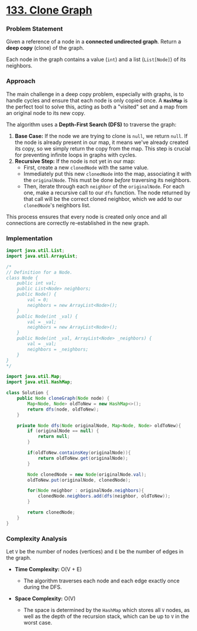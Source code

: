 # <a href="https://leetcode.com/problems/clone-graph/" target="_blank">133. Clone Graph</a>

### Problem Statement
Given a reference of a node in a **connected undirected graph**. Return a **deep copy** (clone) of the graph.

Each node in the graph contains a value (`int`) and a list (`List[Node]`) of its neighbors.

### Approach
The main challenge in a deep copy problem, especially with graphs, is to handle cycles and ensure that each node is only copied once. A **`HashMap`** is the perfect tool to solve this, acting as both a "visited" set and a map from an original node to its new copy.

The algorithm uses a **Depth-First Search (DFS)** to traverse the graph:
1.  **Base Case:** If the node we are trying to clone is `null`, we return `null`. If the node is already present in our map, it means we've already created its copy, so we simply return the copy from the map. This step is crucial for preventing infinite loops in graphs with cycles.
2.  **Recursive Step:** If the node is not yet in our map:
    -   First, create a new `clonedNode` with the same value.
    -   Immediately put this new `clonedNode` into the map, associating it with the `originalNode`. This must be done *before* traversing its neighbors.
    -   Then, iterate through each `neighbor` of the `originalNode`. For each one, make a recursive call to our `dfs` function. The node returned by that call will be the correct cloned neighbor, which we add to our `clonedNode`'s neighbors list.

This process ensures that every node is created only once and all connections are correctly re-established in the new graph.

### Implementation
```java
import java.util.List;
import java.util.ArrayList;

/*
// Definition for a Node.
class Node {
    public int val;
    public List<Node> neighbors;
    public Node() {
        val = 0;
        neighbors = new ArrayList<Node>();
    }
    public Node(int _val) {
        val = _val;
        neighbors = new ArrayList<Node>();
    }
    public Node(int _val, ArrayList<Node> _neighbors) {
        val = _val;
        neighbors = _neighbors;
    }
}
*/

import java.util.Map;
import java.util.HashMap;

class Solution {
    public Node cloneGraph(Node node) {
        Map<Node, Node> oldToNew = new HashMap<>();
        return dfs(node, oldToNew);
    }

    private Node dfs(Node originalNode, Map<Node, Node> oldToNew){
        if (originalNode == null) {
            return null;
        }

        if(oldToNew.containsKey(originalNode)){
            return oldToNew.get(originalNode);
        }

        Node clonedNode = new Node(originalNode.val);
        oldToNew.put(originalNode, clonedNode);

        for(Node neighbor : originalNode.neighbors){
            clonedNode.neighbors.add(dfs(neighbor, oldToNew));
        }

        return clonedNode;
    }
}
``` 

### Complexity Analysis
Let `V` be the number of nodes (vertices) and `E` be the number of edges in the graph.

-   **Time Complexity:** O(V + E)
    -   The algorithm traverses each node and each edge exactly once during the DFS.

-   **Space Complexity:** O(V)
    -   The space is determined by the `HashMap` which stores all `V` nodes, as well as the depth of the recursion stack, which can be up to `V` in the worst case.
